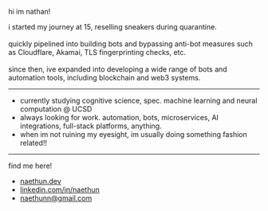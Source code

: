 hi im nathan!

i started my journey at 15, reselling sneakers during quarantine.<br><br>
quickly pipelined into building bots and bypassing anti-bot measures such as Cloudflare, Akamai, TLS fingerprinting checks, etc. <br><br>
since then, ive expanded into developing a wide range of bots and automation tools, including blockchain and web3 systems.

---
- currently studying cognitive science, spec. machine learning and neural computation @ UCSD
- always looking for work. automation, bots, microservices, AI integrations, full-stack platforms, anything.
- when im not ruining my eyesight, im usually doing something fashion related!!
---

find me here!
- [naethun.dev](https://naethun.dev)  
- [linkedin.com/in/naethun](https://www.linkedin.com/in/naethun)  
- naethunn@gmail.com

